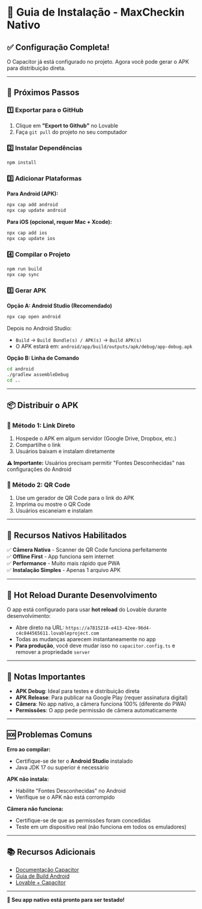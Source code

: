 # 📱 Guia de Instalação - MaxCheckin Nativo

## ✅ Configuração Completa!

O Capacitor já está configurado no projeto. Agora você pode gerar o APK para distribuição direta.

---

## 🚀 Próximos Passos

### 1️⃣ Exportar para o GitHub
1. Clique em **"Export to Github"** no Lovable
2. Faça `git pull` do projeto no seu computador

### 2️⃣ Instalar Dependências
```bash
npm install
```

### 3️⃣ Adicionar Plataformas

**Para Android (APK):**
```bash
npx cap add android
npx cap update android
```

**Para iOS (opcional, requer Mac + Xcode):**
```bash
npx cap add ios
npx cap update ios
```

### 4️⃣ Compilar o Projeto
```bash
npm run build
npx cap sync
```

### 5️⃣ Gerar APK

**Opção A: Android Studio (Recomendado)**
```bash
npx cap open android
```
Depois no Android Studio:
- `Build` → `Build Bundle(s) / APK(s)` → `Build APK(s)`
- O APK estará em: `android/app/build/outputs/apk/debug/app-debug.apk`

**Opção B: Linha de Comando**
```bash
cd android
./gradlew assembleDebug
cd ..
```

---

## 📦 Distribuir o APK

### 🔗 Método 1: Link Direto
1. Hospede o APK em algum servidor (Google Drive, Dropbox, etc.)
2. Compartilhe o link
3. Usuários baixam e instalam diretamente

**⚠️ Importante:** Usuários precisam permitir "Fontes Desconhecidas" nas configurações do Android

### 📱 Método 2: QR Code
1. Use um gerador de QR Code para o link do APK
2. Imprima ou mostre o QR Code
3. Usuários escaneiam e instalam

---

## 🎯 Recursos Nativos Habilitados

✅ **Câmera Nativa** - Scanner de QR Code funciona perfeitamente  
✅ **Offline First** - App funciona sem internet  
✅ **Performance** - Muito mais rápido que PWA  
✅ **Instalação Simples** - Apenas 1 arquivo APK  

---

## 🔄 Hot Reload Durante Desenvolvimento

O app está configurado para usar **hot reload** do Lovable durante desenvolvimento:
- Abre direto na URL: `https://a7815218-e413-42ee-96d4-c4c844565611.lovableproject.com`
- Todas as mudanças aparecem instantaneamente no app
- **Para produção**, você deve mudar isso no `capacitor.config.ts` e remover a propriedade `server`

---

## 📝 Notas Importantes

- **APK Debug**: Ideal para testes e distribuição direta
- **APK Release**: Para publicar na Google Play (requer assinatura digital)
- **Câmera**: No app nativo, a câmera funciona 100% (diferente do PWA)
- **Permissões**: O app pede permissão de câmera automaticamente

---

## 🆘 Problemas Comuns

**Erro ao compilar:**
- Certifique-se de ter o **Android Studio** instalado
- Java JDK 17 ou superior é necessário

**APK não instala:**
- Habilite "Fontes Desconhecidas" no Android
- Verifique se o APK não está corrompido

**Câmera não funciona:**
- Certifique-se de que as permissões foram concedidas
- Teste em um dispositivo real (não funciona em todos os emuladores)

---

## 📚 Recursos Adicionais

- [Documentação Capacitor](https://capacitorjs.com/docs)
- [Guia de Build Android](https://capacitorjs.com/docs/android)
- [Lovable + Capacitor](https://docs.lovable.dev/tips-tricks/capacitor)

---

**🎉 Seu app nativo está pronto para ser testado!**
